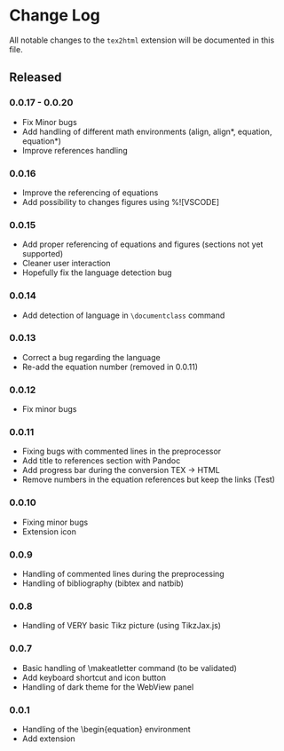 # Change Log

All notable changes to the `tex2html` extension will be documented in this file.

## Released

### 0.0.17 - 0.0.20

- Fix Minor bugs
- Add handling of different math environments (align, align*, equation, equation*)
- Improve references handling

### 0.0.16

- Improve the referencing of equations
- Add possibility to changes figures using %![VSCODE]

### 0.0.15

- Add proper referencing of equations and figures (sections not yet supported)
- Cleaner user interaction
- Hopefully fix the language detection bug 

### 0.0.14

- Add detection of language in `\documentclass` command

### 0.0.13

- Correct a bug regarding the language
- Re-add the equation number (removed in 0.0.11)

### 0.0.12

- Fix minor bugs

### 0.0.11

- Fixing bugs with commented lines in the preprocessor
- Add title to references section with Pandoc
- Add progress bar during the conversion TEX -> HTML
- Remove numbers in the equation references but keep the links (Test)

### 0.0.10

- Fixing minor bugs
- Extension icon

### 0.0.9

- Handling of commented lines during the preprocessing
- Handling of bibliography (bibtex and natbib)

### 0.0.8

- Handling of VERY basic Tikz picture (using TikzJax.js)

### 0.0.7

- Basic handling of \makeatletter command (to be validated)
- Add keyboard shortcut and icon button
- Handling of dark theme for the WebView panel

### 0.0.1

- Handling of the \begin{equation} environment
- Add extension